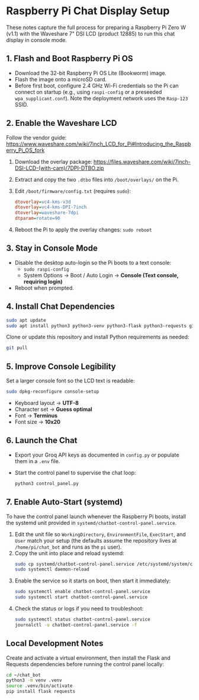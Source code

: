 # Raspberry Pi Chat Display Setup

These notes capture the full process for preparing a Raspberry Pi Zero W (v1.1) with the Waveshare 7" DSI LCD (product 12885) to run this chat display in console mode.

## 1. Flash and Boot Raspberry Pi OS
- Download the 32-bit Raspberry Pi OS Lite (Bookworm) image.
- Flash the image onto a microSD card.
- Before first boot, configure 2.4 GHz Wi-Fi credentials so the Pi can connect on startup (e.g., using `raspi-config` or a preseeded `wpa_supplicant.conf`). Note the deployment network uses the `Rasp-123` SSID.

## 2. Enable the Waveshare LCD
Follow the vendor guide: <https://www.waveshare.com/wiki/7inch_LCD_for_Pi#Introducing_the_Raspberry_Pi_OS_fork>

1. Download the overlay package: <https://files.waveshare.com/wiki/7inch-DSI-LCD-(with-cam)/7DPI-DTBO.zip>
2. Extract and copy the two `.dtbo` files into `/boot/overlays/` on the Pi.
3. Edit `/boot/firmware/config.txt` (requires `sudo`):

   ```ini
   dtoverlay=vc4-kms-v3d
   dtoverlay=vc4-kms-DPI-7inch
   dtoverlay=waveshare-7dpi
   dtparam=rotate=90
   ```

4. Reboot the Pi to apply the overlay changes: `sudo reboot`

## 3. Stay in Console Mode
- Disable the desktop auto-login so the Pi boots to a text console:
  - `sudo raspi-config`
  - System Options → Boot / Auto Login → **Console (Text console, requiring login)**
- Reboot when prompted.

## 4. Install Chat Dependencies
```bash
sudo apt update
sudo apt install python3 python3-venv python3-flask python3-requests git
```

Clone or update this repository and install Python requirements as needed:
```bash
git pull
```

## 5. Improve Console Legibility
Set a larger console font so the LCD text is readable:

```bash
sudo dpkg-reconfigure console-setup
```

- Keyboard layout → **UTF-8**
- Character set → **Guess optimal**
- Font → **Terminus**
- Font size → **10x20**

## 6. Launch the Chat
- Export your Groq API keys as documented in `config.py` or populate them in a `.env` file.
- Start the control panel to supervise the chat loop:

  ```bash
  python3 control_panel.py
  ```

## 7. Enable Auto-Start (systemd)
To have the control panel launch whenever the Raspberry Pi boots, install the systemd unit provided in `systemd/chatbot-control-panel.service`.

1. Edit the unit file so `WorkingDirectory`, `EnvironmentFile`, `ExecStart`, and `User` match your setup (the defaults assume the repository lives at `/home/pi/chat_bot` and runs as the `pi` user).
2. Copy the unit into place and reload systemd:
   ```bash
   sudo cp systemd/chatbot-control-panel.service /etc/systemd/system/chatbot-control-panel.service
   sudo systemctl daemon-reload
   ```
3. Enable the service so it starts on boot, then start it immediately:
   ```bash
   sudo systemctl enable chatbot-control-panel.service
   sudo systemctl start chatbot-control-panel.service
   ```
4. Check the status or logs if you need to troubleshoot:
   ```bash
   sudo systemctl status chatbot-control-panel.service
   journalctl -u chatbot-control-panel.service -f
   ```

## Local Development Notes
Create and activate a virtual environment, then install the Flask and Requests dependencies before running the control panel locally:

```bash
cd ~/chat_bot
python3 -m venv .venv
source .venv/bin/activate
pip install flask requests
```
